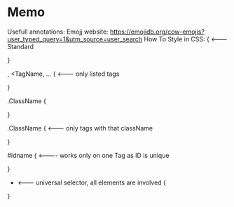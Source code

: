 # Memo
Usefull annotations:
Emojj website: https://emojidb.org/cow-emojis?user_typed_query=1&utm_source=user_search 
How To Style in CSS:
<TagName> { <---Standard

}

<TagName>, <TagName, ... { <--- only listed tags

}

.ClassName {

}

<TagName>.ClassName { <--- only tags with that className

}

#idname { <---- works only on one Tag as ID is unique

}

* <--- universal selector, all elements are involved 
{

}

